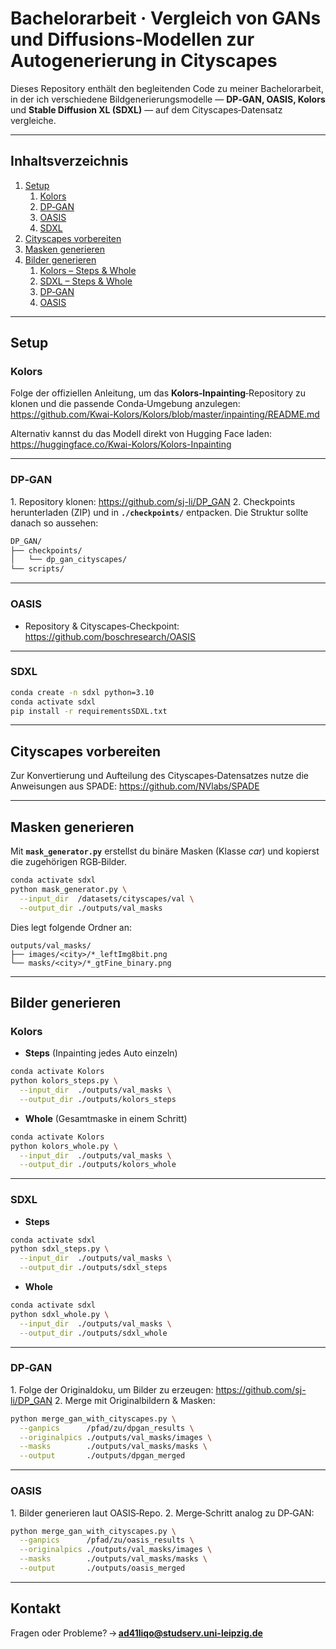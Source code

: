 # Bachelorarbeit · Vergleich von GANs und Diffusions‑Modellen zur Autogenerierung in Cityscapes

Dieses Repository enthält den begleitenden Code zu meiner Bachelorarbeit, in der ich verschiedene Bildgenerierungsmodelle — **DP‑GAN, OASIS, Kolors** und **Stable Diffusion XL (SDXL)** — auf dem Cityscapes‑Datensatz vergleiche.

---
## Inhaltsverzeichnis
1. [Setup](#setup)
   1. [Kolors](#kolors)
   2. [DP‑GAN](#dp_gan)
   3. [OASIS](#oasis)
   4. [SDXL](#sdxl)
2. [Cityscapes vorbereiten](#cityscapes-vorbereiten)
3. [Masken generieren](#masken-generieren)
4. [Bilder generieren](#bilder-generieren)
   1. [Kolors – Steps & Whole](#kolors)
   2. [SDXL – Steps & Whole](#sdxl-1)
   3. [DP‑GAN](#dp_gan-1)
   4. [OASIS](#oasis-1)

---
## Setup<a name="setup"></a>

### Kolors<a name="kolors"></a>
Folge der offiziellen Anleitung, um das **Kolors‑Inpainting**‑Repository zu klonen und die passende Conda‑Umgebung anzulegen:
<https://github.com/Kwai-Kolors/Kolors/blob/master/inpainting/README.md>

Alternativ kannst du das Modell direkt von Hugging Face laden: <https://huggingface.co/Kwai-Kolors/Kolors-Inpainting>

---
### DP‑GAN<a name="dp_gan"></a>
1. Repository klonen: <https://github.com/sj-li/DP_GAN>
2. Checkpoints herunterladen (ZIP) und in **`./checkpoints/`** entpacken. Die Struktur sollte danach so aussehen:

```bash
DP_GAN/
├── checkpoints/
│   └── dp_gan_cityscapes/
└── scripts/
```

---
### OASIS<a name="oasis"></a>
* Repository & Cityscapes‑Checkpoint: <https://github.com/boschresearch/OASIS>

---
### SDXL<a name="sdxl"></a>
```bash
conda create -n sdxl python=3.10
conda activate sdxl
pip install -r requirementsSDXL.txt
```

---
## Cityscapes vorbereiten<a name="cityscapes-vorbereiten"></a>
Zur Konvertierung und Aufteilung des Cityscapes‑Datensatzes nutze die Anweisungen aus SPADE:
<https://github.com/NVlabs/SPADE>

---
## Masken generieren<a name="masken-generieren"></a>
Mit **`mask_generator.py`** erstellst du binäre Masken (Klasse *car*) und kopierst die zugehörigen RGB‑Bilder.

```bash
conda activate sdxl
python mask_generator.py \
  --input_dir  /datasets/cityscapes/val \
  --output_dir ./outputs/val_masks
```

Dies legt folgende Ordner an:

```
outputs/val_masks/
├── images/<city>/*_leftImg8bit.png
└── masks/<city>/*_gtFine_binary.png
```

---
## Bilder generieren<a name="bilder-generieren"></a>
### Kolors<a name="kolors"></a>
* **Steps** (Inpainting jedes Auto einzeln)

```bash
conda activate Kolors
python kolors_steps.py \
  --input_dir  ./outputs/val_masks \
  --output_dir ./outputs/kolors_steps
```

* **Whole** (Gesamtmaske in einem Schritt)

```bash
conda activate Kolors
python kolors_whole.py \
  --input_dir  ./outputs/val_masks \
  --output_dir ./outputs/kolors_whole
```

---
### SDXL<a name="sdxl-1"></a>
* **Steps**
```bash
conda activate sdxl
python sdxl_steps.py \
  --input_dir  ./outputs/val_masks \
  --output_dir ./outputs/sdxl_steps
```

* **Whole**
```bash
conda activate sdxl
python sdxl_whole.py \
  --input_dir  ./outputs/val_masks \
  --output_dir ./outputs/sdxl_whole
```

---
### DP‑GAN<a name="dp_gan-1"></a>
1. Folge der Originaldoku, um Bilder zu erzeugen: <https://github.com/sj-li/DP_GAN>
2. Merge mit Originalbildern & Masken:

```bash
python merge_gan_with_cityscapes.py \
  --ganpics      /pfad/zu/dpgan_results \
  --originalpics ./outputs/val_masks/images \
  --masks        ./outputs/val_masks/masks \
  --output       ./outputs/dpgan_merged
```

---
### OASIS<a name="oasis-1"></a>
1. Bilder generieren laut OASIS‑Repo.
2. Merge‑Schritt analog zu DP‑GAN:

```bash
python merge_gan_with_cityscapes.py \
  --ganpics      /pfad/zu/oasis_results \
  --originalpics ./outputs/val_masks/images \
  --masks        ./outputs/val_masks/masks \
  --output       ./outputs/oasis_merged
```

---
## Kontakt
Fragen oder Probleme? → **ad41liqo@studserv.uni-leipzig.de**

